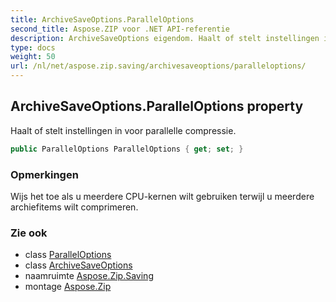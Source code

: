 ```yaml
---
title: ArchiveSaveOptions.ParallelOptions
second_title: Aspose.ZIP voor .NET API-referentie
description: ArchiveSaveOptions eigendom. Haalt of stelt instellingen in voor parallelle compressie.
type: docs
weight: 50
url: /nl/net/aspose.zip.saving/archivesaveoptions/paralleloptions/
---
```

## ArchiveSaveOptions.ParallelOptions property

Haalt of stelt instellingen in voor parallelle compressie.

```csharp
public ParallelOptions ParallelOptions { get; set; }
```

### Opmerkingen

Wijs het toe als u meerdere CPU-kernen wilt gebruiken terwijl u meerdere archiefitems wilt comprimeren.

### Zie ook

* class [ParallelOptions](../../paralleloptions/)
* class [ArchiveSaveOptions](../)
* naamruimte [Aspose.Zip.Saving](../../archivesaveoptions/)
* montage [Aspose.Zip](../../../)


